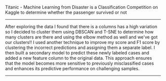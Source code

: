 Titanic - Machine Learning from Disaster is a Classification Competition on Kaggle to determine whether the passenger survived or not
***

After exploring the data I found that there is a columns has a high variation so I decided to cluster them using DBSCAN and T-SNE to determine how many clusters are there and using the elbow method as well and we've got our clusters!! I used another technique to improve my score and F1 score by clustering the incorrect predictions and assigning them a separate label. I then built a secondary model to predict these newly labeled cases and added a new feature column to the original data. This approach ensures that the model becomes more sensitive to previously misclassified cases and enhances its predictive performance on challenging samples.

***
